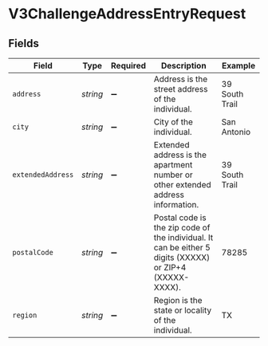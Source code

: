 # V3ChallengeAddressEntryRequest


## Fields

| Field                                                                                                   | Type                                                                                                    | Required                                                                                                | Description                                                                                             | Example                                                                                                 |
| ------------------------------------------------------------------------------------------------------- | ------------------------------------------------------------------------------------------------------- | ------------------------------------------------------------------------------------------------------- | ------------------------------------------------------------------------------------------------------- | ------------------------------------------------------------------------------------------------------- |
| `address`                                                                                               | *string*                                                                                                | :heavy_minus_sign:                                                                                      | Address is the street address of the individual.                                                        | 39 South Trail                                                                                          |
| `city`                                                                                                  | *string*                                                                                                | :heavy_minus_sign:                                                                                      | City of the individual.                                                                                 | San Antonio                                                                                             |
| `extendedAddress`                                                                                       | *string*                                                                                                | :heavy_minus_sign:                                                                                      | Extended address is the apartment number or other extended address information.                         | 39 South Trail                                                                                          |
| `postalCode`                                                                                            | *string*                                                                                                | :heavy_minus_sign:                                                                                      | Postal code is the zip code of the individual. It can be either 5 digits (XXXXX) or ZIP+4 (XXXXX-XXXX). | 78285                                                                                                   |
| `region`                                                                                                | *string*                                                                                                | :heavy_minus_sign:                                                                                      | Region is the state or locality of the individual.                                                      | TX                                                                                                      |